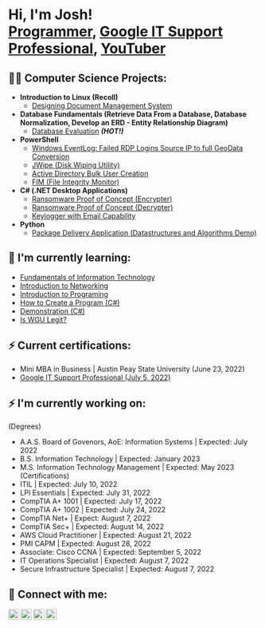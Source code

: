 <h1>Hi, I'm Josh! <br/><a href="https://github.com/jdomingo3/">Programmer</a>, <a href="https://www.linkedin.com/in/joshua-nino-domingo">Google IT Support Professional</a>, <a href="#">YouTuber</a></h1>

<h2>👨‍💻 Computer Science Projects:</h2>

- <b>Introduction to Linux (Recoll)</b>
  - [Designing Document Management System](https://github.com/jdomingo3/Document-Management-System)
- <b>Database Fundamentals (Retrieve Data From a Database, Database Normalization, Develop an ERD - Entity Relationship Diagram)</b>
  - [Database Evaluation](https://github.com/jdomingo3/database-analysis/) <b><i>(HOT!)</b></i>
- <b>PowerShell</b>
  - [Windows EventLog: Failed RDP Logins Source IP to full GeoData Conversion](https://github.com/jdomingo3/)
  - [JWipe (Disk Wiping Utility)](https://github.com/jdomingo3/)
  - [Active Directory Bulk User Creation](https://github.com/jdomingo3/)
  - [FIM (File Integrity Monitor)](https://github.com/jdomingo3/)
- <b>C# (.NET Desktop Applications)</b>
  - [Ransomware Proof of Concept (Encrypter)](https://github.com/jdomingo3/)
  - [Ransomware Proof of Concept (Decrypter)](https://github.com/jdomingo3/)
  - [Keylogger with Email Capability](https://github.com/jdomingo3/)
- <b>Python</b>
  - [Package Delivery Application (Datastructures and Algorithms Demo)](#)

<h2>🌱 I'm currently learning:</h2>

- [Fundamentals of Information Technology](#)
- [Introduction to Networking](#)
- [Introduction to Programing](#)
- [How to Create a Program (C#)](#)
- [Demonstration (C#)](#)
- [Is WGU Legit?](#)

<h2> ⚡ Current certifications:</h2>

- Mini MBA in Business | Austin Peay State University (June 23, 2022)
- [Google IT Support Professional (July 5, 2022)](https://coursera.org/share/a8d9e9472d69a3eafa76c2acf136eaa6)

<h2> ⚡ I'm currently working on:</h2>

(Degrees)
- A.A.S. Board of Govenors, AoE: Information Systems | Expected: July 2022
- B.S. Information Technology | Expected: January 2023
- M.S. Information Technology Management | Expected: May 2023
(Certifications)
- ITIL | Expected: July 10, 2022
- LPI Essentials | Expected: July 31, 2022
- CompTIA A+ 1001 | Expected: July 17, 2022
- CompTIA A+ 1002 | Expected: July 24, 2022
- CompTIA Net+ | Expect: August 7, 2022
- CompTIA Sec+ | Expected: August 14, 2022
- AWS Cloud Practitioner | Expected: August 21, 2022
- PMI CAPM | Expected: August 28, 2022
- Associate: Cisco CCNA | Expected: September 5, 2022
- IT Operations Specialist | Expected: August 7, 2022
- Secure Infrastructure Specialist | Expected: August 7, 2022

<h2> 🤳 Connect with me:</h2>

[<img align="left" alt="JoshMadakor | YouTube" width="22px" src="https://cdn.jsdelivr.net/npm/simple-icons@v3/icons/youtube.svg" />][youtube]
[<img align="left" alt="JoshMadakor | Twitter" width="22px" src="https://cdn.jsdelivr.net/npm/simple-icons@v3/icons/twitter.svg" />][twitter]
[<img align="left" alt="JoshMadakor | LinkedIn" width="22px" src="https://cdn.jsdelivr.net/npm/simple-icons@v3/icons/linkedin.svg" />][linkedin]
[<img align="left" alt="JoshMadakor | Instagram" width="22px" src="https://cdn.jsdelivr.net/npm/simple-icons@v3/icons/instagram.svg" />][instagram]

[twitter]: https://twitter.com/
[youtube]: https://www.youtube.com/
[instagram]: https://www.instagram.com/
[linkedin]: https://www.linkedin.com/in/joshua-nino-domingo

<!--
**joshmadakor1/joshmadakor1** is a ✨ _special_ ✨ repository because its `README.md` (this file) appears on your GitHub profile.

Here are some ideas to get you started:

- 🔭 I’m currently working on ...
- 🌱 I’m currently learning ...
- 👯 I’m looking to collaborate on ...
- 🤔 I’m looking for help with ...
- 💬 Ask me about ...
- 📫 How to reach me: ...
- 😄 Pronouns: ...
- ⚡ Fun fact: ...
-->
